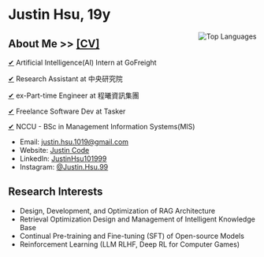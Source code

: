 # Justin Hsu, 19y

<a href="https://github.com/JustinHsu1019/JustinHsu1019/blob/main/Top_Lang.md">
  <img align="right" src="https://justinhsu-stats.vercel.app/api/top-langs/?username=JustinHsu1019&hide=html" alt="Top Languages" />
</a>

## About Me >> [[CV]](https://justin-code.com/cv)

[✔](https://www.gofreight.com/company) Artificial Intelligence(AI) Intern at GoFreight

[✔](https://iis.sinica.edu.tw/zh/index.html) Research Assistant at 中央研究院

[✔](https://www.chainsea.com.tw) ex-Part-time Engineer at 程曦資訊集團

[✔](https://www.tasker.com.tw/workroom/Gm0Pr0) Freelance Software Dev at Tasker

[✔](https://mis2.nccu.edu.tw) NCCU - BSc in Management Information Systems(MIS)

- Email: [justin.hsu.1019@gmail.com](mailto:justin.hsu.1019@gmail.com)
- Website: [Justin Code](https://justin-code.com)
- LinkedIn: [JustinHsu101999](https://www.linkedin.com/in/justinhsu101999/)
- Instagram: [@Justin.Hsu.99](https://www.instagram.com/justin.hsu.99/)

## Research Interests
- Design, Development, and Optimization of RAG Architecture
- Retrieval Optimization Design and Management of Intelligent Knowledge Base
- Continual Pre-training and Fine-tuning (SFT) of Open-source Models
- Reinforcement Learning (LLM RLHF, Deep RL for Computer Games)
